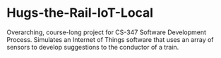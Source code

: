 # Hugs-the-Rail-IoT-Local
Overarching, course-long project for CS-347 Software Development Process.
Simulates an Internet of Things software that uses an array of sensors to develop suggestions to the conductor of a train.
